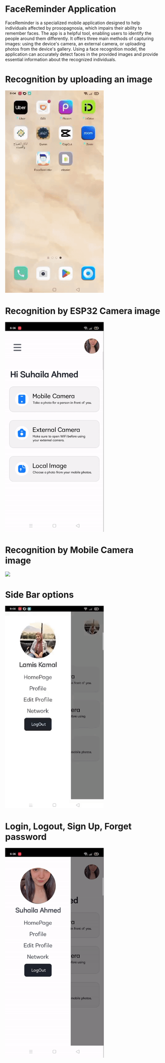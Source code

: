 # FaceReminder Application

FaceReminder is a specialized mobile application designed to help individuals affected by prosopagnosia, which impairs their ability to 
remember faces. The app is a helpful tool, enabling users to identify the people around them differently. It offers three main methods of 
capturing images: using the device's camera, an external camera, or uploading photos from the device's gallery.
Using a face recognition model, the application can accurately detect faces in the provided images and provide essential information about the 
recognized individuals. 

# Recognition by uploading an image

<img src='Upload.gif'></img>

# Recognition by ESP32 Camera image

<img src='ESP32 camera.gif' width=320 height=680></img>

# Recognition by Mobile Camera image

<img src='Mobile Camera-1.gif'></img>

# Side Bar options

<img src='Side bar.gif'></img>

# Login, Logout, Sign Up, Forget password

<img src='LogOut.gif' width=320 height=680></img>
